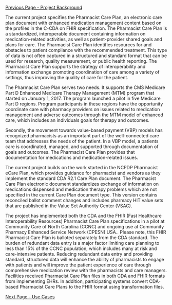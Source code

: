 [Previous Page - Project Background](ProjectBackground.html)

The current project specifies the Pharmacist Care Plan, an electronic care plan document with enhanced medication management content based on the profiles in the C-CDA on FHIR specification. The Pharmacist Care Plan is a standardized, interoperable document containing information on medication-related activities, as well as patient-provider shared goals and plans for care. The Pharmacist Care Plan identifies resources for and obstacles to patient compliance with the recommended treatment. This type of data is not often captured in a structured and standard format that can be used for research, quality measurement, or public health reporting. The Pharmacist Care Plan supports the strategy of interoperability and information exchange promoting coordination of care among a variety of settings, thus improving the quality of care for the patient. 

The Pharmacist Care Plan serves two needs. It supports the CMS Medicare Part D Enhanced Medicare Therapy Management (MTM) program that started on January 1, 2017. The program launched a pilot in five Medicare Part D regions. Program participants in these regions have the opportunity coordinate care with pharmacy providers on issues related to medication management and adverse outcomes through the MTM model of enhanced care, which includes an individuals goals for therapy and outcomes. 

Secondly, the movement towards value-based payment (VBP) models has recognized pharmacists as an important part of the well-connected care team that addresses the needs of the patient.  In a VBP model, a patients care is coordinated, managed, and supported through documentation of goals and outcomes. The Pharmacist Care Plan provides that documentation for medications and medication-related issues.

The current project builds on the work started in the NCPDP Pharmacist eCare Plan, which provides guidance for pharmacist and vendors as they implement the standard CDA R2.1 Care Plan document. The Pharmacist Care Plan electronic document standardizes exchange of information on medications dispensed and medication therapy problems which are not specified in the current Care Plan document type. This version contains reconciled ballot comment changes and includes pharmacy HIT value sets that are published in the Value Set Authority Center (VSAC). 

The project has implemented both the CDA and the FHIR (Fast Healthcare Interoperability Resources) Pharmacist Care Plan specifications in a pilot at Community Care of North Carolina (CCNC) and ongoing use at Community Pharmacy Enhanced Service Network (CPESN) USA.. Please note, this FHIR Pharmacist Care Plan is balloted separately from the CDA standard. The burden of redundant data entry is a major factor limiting care planning to less than 15% of the CCNC population, which includes many at risk and care-intensive patients. Reducing redundant data entry and providing standard, structured data will enhance the ability of pharmacists to engage with patients and will improve the patient experience of care through comprehensive medication review with the pharmacists and care managers. Facilities received Pharmacist Care Plan files in both CDA and FHIR formats from implementing EHRs. In addition, participating systems convert CDA-based Pharmacist Care Plans to the FHIR format using transformation files.


[Next Page - Use Cases](UseCases.html)